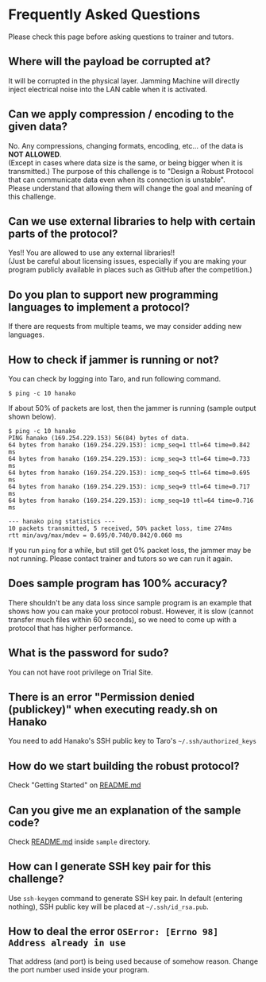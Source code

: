 # Frequently Asked Questions

Please check this page before asking questions to trainer and tutors.

## Where will the payload be corrupted at?

It will be corrupted in the physical layer. Jamming Machine will directly inject electrical noise into the LAN cable when it is activated.

## Can we apply compression / encoding to the given data?

No. Any compressions, changing formats, encoding, etc... of the data is **NOT ALLOWED**.  
(Except in cases where data size is the same, or being bigger when it is transmitted.) 
The purpose of this challenge is to "Design a Robust Protocol that can communicate data even when its connection is unstable".  
Please understand that allowing them will change the goal and meaning of this challenge.

## Can we use external libraries to help with certain parts of the protocol?

Yes!! You are allowed to use any external libraries!!  
(Just be careful about licensing issues, especially if you are making your program publicly available in places such as GitHub after the competition.)

## Do you plan to support new programming languages to implement a protocol?

If there are requests from multiple teams, we may consider adding new languages.

## How to check if jammer is running or not?

You can check by logging into Taro, and run following command.

```
$ ping -c 10 hanako
```

If about 50% of packets are lost, then the jammer is running (sample output shown below).

```
$ ping -c 10 hanako
PING hanako (169.254.229.153) 56(84) bytes of data.
64 bytes from hanako (169.254.229.153): icmp_seq=1 ttl=64 time=0.842 ms
64 bytes from hanako (169.254.229.153): icmp_seq=3 ttl=64 time=0.733 ms
64 bytes from hanako (169.254.229.153): icmp_seq=5 ttl=64 time=0.695 ms
64 bytes from hanako (169.254.229.153): icmp_seq=9 ttl=64 time=0.717 ms
64 bytes from hanako (169.254.229.153): icmp_seq=10 ttl=64 time=0.716 ms

--- hanako ping statistics ---
10 packets transmitted, 5 received, 50% packet loss, time 274ms
rtt min/avg/max/mdev = 0.695/0.740/0.842/0.060 ms
```

If you run `ping` for a while, but still get 0% packet loss, the jammer may be not running. 
Please contact trainer and tutors so we can run it again.

## Does sample program has 100% accuracy?

There shouldn't be any data loss since sample program is an example that shows how you can make your protocol robust. However, it is slow (cannot transfer much files within 60 seconds), so we need to come up with a protocol that has higher performance.

## What is the password for sudo?

You can not have root privilege on Trial Site.

## There is an error "Permission denied (publickey)" when executing ready.sh on Hanako

You need to add Hanako's SSH public key to Taro's `~/.ssh/authorized_keys`

## How do we start building the robust protocol?

Check "Getting Started" on [README.md](./README.md)

## Can you give me an explanation of the sample code?

Check [README.md](sample/README.md) inside `sample` directory.

## How can I generate SSH key pair for this challenge?

Use `ssh-keygen` command to generate SSH key pair. In default (entering nothing), SSH public key will be placed at `~/.ssh/id_rsa.pub`.

## How to deal the error `OSError: [Errno 98] Address already in use`

That address (and port) is being used because of somehow reason.
Change the port number used inside your program.
